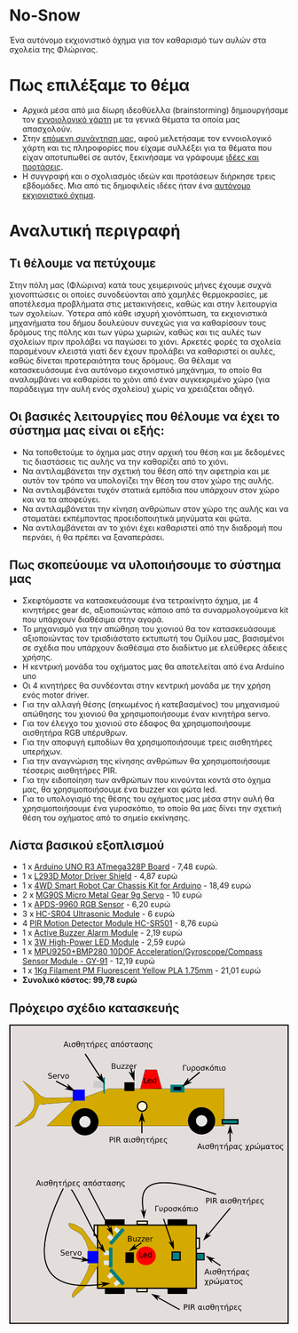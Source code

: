 # No-Snow
Ένα αυτόνομο εκχιονιστικό όχημα για τον καθαρισμό των αυλών στα σχολεία της Φλώρινας.
# Πως επιλέξαμε το θέμα
- Αρχικά μέσα από μια δίωρη ιδεοθύελλα (brainstorming) δημιουργήσαμε τον [εννοιολογικό χάρτη](http://ppf.edu.gr/hackers/archives/153 "εννοιολογικό χάρτη") με τα γενικά θέματα τα οποία μας απασχολούν.
- Στην [επόμενη συνάντηση μας](http://ppf.edu.gr/hackers/archives/247 "επόμενη συνάντηση μας"), αφού μελετήσαμε τον εννοιολογικό χάρτη και τις πληροφορίες που είχαμε συλλέξει για τα θέματα που είχαν αποτυπωθεί σε αυτόν, ξεκινήσαμε να γράφουμε [ιδέες και προτάσεις](http://ppf.edu.gr/hackers/archives/category/%CE%B9%CE%B4%CE%AD%CE%B5%CF%82-%CE%B3%CE%B9%CE%B1-%CE%BA%CE%B1%CF%84%CE%B1%CF%83%CE%BA%CE%B5%CF%85%CE%AD%CF%82 "ιδέες και προτάσεις").
- Η συγγραφή και ο σχολιασμός ιδεών και προτάσεων διήρκησε τρεις εβδομάδες. Μια από τις δημοφιλείς ιδέες ήταν ένα [αυτόνομο εκχιονιστικό όχημα](http://ppf.edu.gr/hackers/archives/510 "αυτόνομο εκχιονιστικό όχημα").
# Αναλυτική περιγραφή
## Τι θέλουμε να πετύχουμε
Στην πόλη μας (Φλώρινα) κατά τους χειμερινούς μήνες έχουμε συχνά χιονοπτώσεις οι οποίες συνοδεύονται από χαμηλές θερμοκρασίες, με αποτέλεσμα προβλήματα στις μετακινήσεις, καθώς και στην λειτουργία των σχολείων. Ύστερα από κάθε ισχυρή χιονόπτωση, τα εκχιονιστικά μηχανήματα του δήμου δουλεύουν συνεχώς για να καθαρίσουν τους δρόμους της πόλης και των γύρω χωριών, καθώς και τις αυλές των σχολείων πριν προλάβει να παγώσει το χιόνι. Αρκετές φορές τα σχολεία παραμένουν κλειστά γιατί δεν έχουν προλάβει να καθαριστεί οι αυλές, καθώς δίνεται προτεραιότητα τους δρόμους. Θα θέλαμε να κατασκευάσουμε ένα αυτόνομο εκχιονιστικό μηχάνημα, το οποίο θα αναλαμβάνει να καθαρίσει το χιόνι από έναν συγκεκριμένο χώρο (για παράδειγμα την αυλή ενός σχολείου) χωρίς να χρειάζεται οδηγό.
## Οι βασικές λειτουργίες που θέλουμε να έχει το σύστημα μας είναι οι εξής:
- Να τοποθετούμε το όχημα μας στην αρχική του θέση και με δεδομένες τις διαστάσεις τις αυλής να την καθαρίζει από το χιόνι.
- Να αντιλαμβάνεται την σχετική του θέση από την αφετηρία και με αυτόν τον τρόπο να υπολογίζει την θέση του στον χώρο της αυλής.
- Να αντιλαμβάνεται τυχόν στατικά εμπόδια που υπάρχουν στον χώρο και να τα αποφεύγει.
- Να αντιλαμβάνεται την κίνηση ανθρώπων στον χώρο της αυλής και να σταματάει εκπέμποντας προειδοποιητικά μηνύματα και φώτα.
- Να αντιλαμβάνεται αν το χιόνι έχει καθαριστεί από την διαδρομή που περνάει, ή θα πρέπει να ξαναπεράσει.
## Πως σκοπεύουμε να υλοποιήσουμε το σύστημα μας
- Σκεφτόμαστε να κατασκευάσουμε ένα τετρακίνητο όχημα, με 4 κινητήρες gear dc, αξιοποιώντας κάποιο από τα συναρμολογούμενα kit που υπάρχουν διαθέσιμα στην αγορά.
- Το μηχανισμό για την απώθηση του χιονιού θα τον κατασκευάσουμε αξιοποιώντας τον τρισδιάστατο εκτυπωτή του Ομίλου μας, βασισμένοι σε σχέδια που υπάρχουν διαθέσιμα στο διαδίκτυο με ελεύθερες άδειες χρήσης.
- Η κεντρική μονάδα του οχήματος μας θα αποτελείται από ένα Arduino uno
- Οι 4 κινητήρες θα συνδέονται στην κεντρική μονάδα με την χρήση ενός motor driver.
- Για την αλλαγή θέσης (σηκωμένος ή κατεβασμένος) του μηχανισμού απώθησης του χιονιού θα χρησιμοποιήσουμε έναν κινητήρα servo.
- Για τον έλεγχο του χιονιού στο έδαφος θα χρησιμοποιήσουμε αισθητήρα RGB υπέρυθρων. 
- Για την αποφυγή εμποδίων θα χρησιμοποιήσουμε τρεις αισθητήρες υπερήχων.
- Για την αναγνώριση της κίνησης ανθρώπων θα χρησιμοποιήσουμε τέσσερις αισθητήρες PIR.
- Για την ειδοποίηση των ανθρώπων που κινούνται κοντά στο όχημα μας, θα χρησιμοποιήσουμε ένα buzzer και φώτα led.
- Για το υπολογισμό της θέσης του οχήματος μας μέσα στην αυλή θα χρησιμοποιήσουμε ένα γυροσκόπιο, το οποίο θα μας δίνει την σχετική θέση του οχήματος από το σημείο εκκίνησης.
## Λίστα βασικού εξοπλισμού
- 1 x [Arduino UNO R3 ATmega328P Board](https://www.cableworks.gr/ilektronika/arduino-and-microcontrollers/microcontrollers/compatible-boards/arduino-uno-r3-atmega328p-board-usb-cable/ "Arduino UNO R3 ATmega328P Board") - 7,48 ευρώ.
- 1 x [L293D Motor Driver Shield](https://www.cableworks.gr/ilektronika/arduino-and-microcontrollers/motors/drivers/l293d-motor-driver-shield-expansion-board-for-arduino/ "L293D Motor Driver Shield") - 4,87 ευρώ
- 1 x [4WD Smart Robot Car Chassis Kit for Arduino](https://www.cableworks.gr/ilektronika/arduino-and-microcontrollers/kit/4wd-smart-robot-car-chassis-kit-for-arduino-with-speed-encoder-for-arduino/ "4WD Smart Robot Car Chassis Kit for Arduino") - 18,49 ευρώ
- 2 x [MG90S Micro Metal Gear 9g Servo](https://www.cableworks.gr/ilektronika/arduino-and-microcontrollers/motors/servo/mg90s-micro-metal-gear-9g-servo-for-arduino-rc-180-degrees/ "MG90S Micro Metal Gear 9g Servo") - 10 ευρώ
- 1 x [APDS-9960 RGB Sensor](https://www.cableworks.gr/ilektronika/arduino-and-microcontrollers/sensors/distance/apds-9960-rgb-gesture-sensor-for-arduino/ "APDS-9960 RGB Sensor") - 6,20 ευρώ
- 3 x [HC-SR04 Ultrasonic Module](https://www.cableworks.gr/ilektronika/arduino-and-microcontrollers/sensors/sound/hc-sr04-ultrasonic-module-distance-measuring-transducer-sensor-for-arduino/ "HC-SR04 Ultrasonic Module") - 6 ευρώ
- 4 [PIR Motion Detector Module HC-SR501](https://www.cableworks.gr/ilektronika/arduino-and-microcontrollers/sensors/distance/pir-motion-detector-module-hc-sr501-for-arduino/ "PIR Motion Detector Module HC-SR501") - 8,76 ευρώ
- 1 x [Active Buzzer Alarm Module](https://www.cableworks.gr/ilektronika/arduino-and-microcontrollers/outputs/active-buzzer-alarm-module-for-arduino/ "Active Buzzer Alarm Module") - 2,19 ευρώ
- 1 x [3W High-Power LED Module](https://www.cableworks.gr/ilektronika/arduino-and-microcontrollers/outputs/keyes-3w-high-power-led-module-for-arduino/ "3W High-Power LED Module") - 2,59 ευρώ
- 1 x [MPU9250+BMP280 10DOF Acceleration/Gyroscope/Compass Sensor Module - GY-91](https://www.cableworks.gr/ilektronika/arduino-and-microcontrollers/sensors/tilt/mpu9250bmp280-10dof-acceleration-gyroscope-compass-sensor-module-gy-91/ "MPU9250+BMP280 10DOF Acceleration/Gyroscope/Compass Sensor Module - GY-91") - 12,19 ευρώ
- 1 x [1Kg Filament PM Fluorescent Yellow PLA 1.75mm](https://www.cableworks.gr/3d-printers/filaments/filament-pm/pla/1kg-filament-pm-fluorescent-yellow-pla-1.75mm/ "1Kg Filament PM Fluorescent Yellow PLA 1.75mm") - 21,01 ευρώ
- **Συνολικό κόστος: 99,78 ευρώ**
## Πρόχειρο σχέδιο κατασκευής
![](https://github.com/hackersppf/No-Snow/blob/master/no%20snow%20%CF%80%CF%81%CE%BF%CF%83%CF%87%CE%AD%CE%B4%CE%B9%CE%BF.png)
